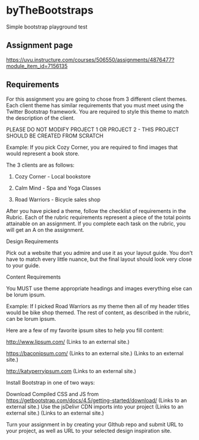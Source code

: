 # byTheBootstraps
 Simple bootstrap playground test


## Assignment page

https://uvu.instructure.com/courses/506550/assignments/4876477?module_item_id=7156135

## Requirements

For this assignment you are going to chose from 3 different client themes.  Each client theme has similar requirements that you must meet using the Twitter Bootstrap framework.  You are required to style this theme to match the description of the client.

PLEASE DO NOT MODIFY PROJECT 1 OR PROJECT 2 - THIS PROJECT SHOULD BE CREATED FROM SCRATCH

Example:  If you pick Cozy Corner, you are required to find images that would represent a book store.  

The 3 clients are as follows:

1. Cozy Corner - Local bookstore

2. Calm Mind - Spa and Yoga Classes

3. Road Warriors - Bicycle sales shop 

After you have picked a theme, follow the checklist of requirements in the Rubric.  Each of the rubric requirements represent a piece of the total points attainable on an assignment.  If you complete each task on the rubric, you will get an A on the assignment.  

Design Requirements

Pick out a website that you admire and use it as your layout guide.  You don't have to match every little nuance, but the final layout should look very close to your guide.

Content Requirements

You MUST use theme appropriate headings and images everything else can be lorum ipsum.

Example:  If I picked Road Warriors as my theme then all of my header titles would be bike shop themed.  The rest of content, as described in the rubric, can be lorum ipsum.

Here are a few of my favorite ipsum sites to help you fill content:

http://www.lipsum.com/ (Links to an external site.)

https://baconipsum.com/ (Links to an external site.) (Links to an external site.)

http://katyperryipsum.com (Links to an external site.)

Install Bootstrap in one of two ways:

Download Compiled CSS and JS from https://getbootstrap.com/docs/4.5/getting-started/download/ (Links to an external site.)
Use the jsDelivr CDN imports into your project
 (Links to an external site.) (Links to an external site.)

Turn your assignment in by creating your GIthub repo and submit URL to your project, as well as URL to your selected design inspiration site.